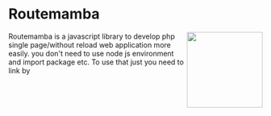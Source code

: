 # Routemamba

<img src="https://cdn.rezwanahmodsami.com/routemamba/logo/routemamba-logo.png" align="right" width="150px">

Routemamba is a javascript library to develop php single page/without reload web application more easily. you don't need to use node js environment and import package etc. To use that just you need to link by <script> tag in your project.
Check the documentation for understand. You can use this library in completely free.

For any issue You can directly contact with developer: [Rezwan Ahmod Sami](https://facebook.com/rezwanahmodsami)



# Introduction

Routemamba is now mainly developed to use in php projects. In this world lot's of web applications were built in php. Php is good enough, but in the competition of node js, a php developer can't give much user experience. So, that's the reason we developed routemamba. Routemamba js library will help you to make your php web application fully single page application and give your user better experience.

___
#### what is single page web application?
A single-page application is a web application or website that interacts with the user by dynamically rewriting the current web page with new data from the web server, instead of the default method of a web browser loading entire new pages.
___

And also it's easy to use. You can use directly to your php project. To use that script you can directly add our cdn link in your html <head> tag or also you can add by downloading `routemamba.min.js` . 
Follow the guideline to use routemamba  in your project.

## Project setup ```file/folder``` stuctures:
set files and folder like this to use ```routemamba.min.js```:
```bash
project_root
|
|-- assets
|      |-- routemamba
|                |-- routemamba.min.js
|-- components
|      |-- header-layout
|      |         |--- header-component.php
|      |-- footer-layout
|      |         |-- footer-component.php
|      |-- about-component.php
|      |-- Index-component.php
|      
|-- include
|      |-- header.php
|      |-- footer.php
|      |-- meta-content.php
|
|-- index.php
|-- about.php
|-- app.js
```

## video tutorial:
Check this full guided video tutorial:
[Video tutorial of routemamba.min.js](https://youtube.com/playlist?list=PLWeKWwtQYN-RIDzc4ZuruoYeU1HkuRpC_)(Note: This video is to use routemamba js. elevator js was previous name of routemamba.)

## Installation guide

You can directly install our routemamba js by using npm.

npm install Example:

``` bash
npm i routemamba
```
OR
by copy script tag:
``` html
<script src="https://cdn.rezwanahmodsami.com/routemamba/v3.0.x/routemamba.min.js"></script>
```

Then Linked the routemamba.min.js file in your projects html ``` <head> ``` Tag

Example linking:

``` html
<head>
   <script src="https://cdn.rezwanahmodsami.com/routemamba/v3.0.x/routemamba.min.js"></script>
</head>
```

If you are using ```npm i routemamba``` then go to the folder: ```node_modules/ ```  there you will see ```/routemamba ``` folder. Just copy the ```/routemamba ``` folder and use it in your ```/assets``` folder and then link into html ```<head>``` tag.


Best method is copy the ```/routemamba``` folder and paste it in assets folder and use it like:
```html
<script src="./assets/routemamba/dist/routemamba.min.js"></script>
```
Then create a file by name ```app.js``` in ```root``` folder.
Example:
``` bash
project_root/app.js
```

Then link the ```/app.js``` file in footer of  your project html file.

Example Code of ```/index.html``` :
```html
    <script src="/app.js"></script>
   </body>
</html>
```
OR
You can link as you want.

##
### app.js file setup example:
```app.js``` File code example as our demo test project: (you can find in ```/example``` folder)

First of all you need to set ```Server Host```. It can be your full url Example: ```https://example.com/``` OR ```https://localhost/``` for your localhost.

Example:
``` javascript
// set server host
routemamba.registerServerHost('http://example.com/');
```
Then set a ```meta content url``` to get meta content, mainly we used php for dynamic meta content. Check the ```/test/app.js``` file in this project dir.

Example:
```javascript
// set meta content
routemamba.registerMetaUrl('inc/meta-content.php');
```

After set meta content path, you need to add ```<meta></meta>``` tag on ```<head>``` tag.
##### Example:
```html
<head>
    <meta></meta>
</head>
```
**Note:** After adding this, it will will load meta content, but you will face a problem to do seo with meta content. I mean google or other's urls crawlers can't get your seo info from meta content because of meta content and other's content loading after document ready. So to fix that problem you also need to add some meta info by php.

##### Example: (in ```header.php``` file)
```php
<!DOCTYPE html>
<html lang="en">
<head>
   <meta>
      <?php
         $route = basename($_SERVER['PHP_SELF']);
         switch ($route) {
            case 'index.php':
               $title = 'Home';
               break;
            case 'about.php':
                  $title = 'About';
               break;
            case 'privacy.php':
               $title = 'Privacy';
               break;
            default:
            $title = 'Home';
            break;
         }
      
   ?>
   <meta charset="UTF-8">
   <meta name="viewport" content="width=device-width, initial-scale=1.0">
   <title><?php echo $title; ?></title>
   </meta>
   <script src="https://cdn.rezwanahmodsami.com/routemamba/v2.0.x/routemamba.min.js"></script>
   
</head>
<body>
```

##### And In ```meta-content.php``` file:
``` php
<?php
   if (isset($_GET['route'])) {
      switch ($_GET['route']) {
         case 'index.php':
            $title = 'Home';
            break;
         case 'about.php':
               $title = 'About';
            break;
         case 'privacy.php':
            $title = 'Privacy';
            break;
         default:
         $title = 'Home';
         break;
      }
   }
?>
<meta charset="UTF-8">
<meta name="viewport" content="width=device-width, initial-scale=1.0">
<title><?php echo $title; ?></title>
```

**Note:** In ```meta-content.php``` you can get any parameter from get request automaticly. 
**Example:** Suppose your url is ```https://example.com/category.php?catid=234&deviceid=45678&location=Bangladesh```
So, if you passed any parameter by url, you can get this parameter with extra parameter name is: ```route```.

##### Example: (how to get parameter's is ```meta-content.php``` file)
```php
// this is meta-content.php file
// you can get here by default route param
// example:
$route = $_GET["route"]; // this is default param and you can't remove this

// user defined param
// from: category.php?catid=234&deviceid=45678&location=Bangladesh
// example:
$catid = $_GET["catid"];
$deviceid = $_GET["deviceid"];
$location = $_GET["location"];

echo "Route: "$route."<br>";
echo "catid: "$catid."<br>";
echo "deviceid: "$deviceid."<br>";
echo "location: "$location."<br>";

// Output:
// Route: category.php
// catid: 234
// deviceid: 45678
// location: Bangladesh
```

That's everything you need to do for SEO.
___
### http routes

Then you must need to set ```http routes```. ```Http Routes``` is actually the urls, which urls user will visit. 
You need to pass array objects with all the routes.

Example: (from our test project ```/test/app.js``` file)
``` javascript
// http routes setup
routemamba.register_http_routes([
      {
         method: "GET",
         meta_loader: true,
         content_url: "content/home.php",
         container: "#root",
         data: {},
         preloader: 'loading...',
         error_content: 'error',
         http_url_change: false,
         http_url: "index.php"
      },
      {
         method: "GET",
         meta_loader: true,
         content_url: "content/about.php",
         container: "#root",
         data: {},
         preloader: 'loading...',
         error_content: 'error',
         http_url_change: false,
         http_url: "about.php"
      },
      {
         method: "GET",
         meta_loader: true,
         content_url: "content/privacy.php",
         container: "#root",
         data: {},
         preloader: 'loading...',
         error_content: 'error',
         http_url_change: false,
         http_url: "privacy.php"
      }
]);
```

Explanation code about array data objects:
``` javascript
{
            method: 'GET', // This is method of request, two method is accepted (POST/GET).
            meta_loader: true, // You need to define boolean(true/false) here to change the meta content on per link visits,
            content_url: "content/about.php", // there you need to give path of content_url, from where your contet will load in every route.
            container: "#root", // This is the container address, it will define by class or id in html where content will display.
            preloader: 'loading...', // This is preloader, there you can insert your preloader html content.
            data: {id: 2456}, // There you can pass data as javascript object
            error_content: '<h2>error<h2>', // There you can put error content in html.
            http_url_change: true, // there you need to define boolean(true/false) value to declare that http url should change or not in browser.
            http_url: "about.php" // This is http url, it will visible in browser url tab.
        }
```



#
Then you need to set ```routemamba.register_routes_headers([]);``` for set per routes different headers or same header content.

Example code:

``` javascript
// set  pages headers
routemamba.register_routes_headers([
      {
         content_url: "content/header.php",
         container: "#header_load",
         preloader: 'loading...',
         error_content: 'error',
         http_url: ["index.php", "about.php", "privacy.php"]
      },
]);
```
Then you need to set ```routemamba.page_footers_content([]);``` for set per routes different footers or same footer content.

Example code:
``` javascript
routemamba.register_routes_footers([
      {
         content_url: "content/footer.php",
         container: "#footer_load",
         preloader: 'loading...',
         error_content: 'error',
         http_url: ["index.php", "about.php", "privacy.php"]
      },
]);
```

### Pop route and push route:
Pop route and push route example for go back and go next:
``` javascript
// pop
routemamba.pop_route();

//push
routemamba.push_route();
```
Note: Must need to set it in any ```event listener```.
Example:
``` javascript
back.addEventListener('click', ()=>{
   routemamba.pop_route();
});

next.addEventListener('click', ()=>{
   routemamba.push_route();
});
```

# Navigate method: (Old ```route()``` method deprecated and removed from routemamba)
to navigate one page to another page without reload again website, use ```routemamba.navigate()``` method.
```javascript
if(bookmarks_btn != undefined){

   bookmarks_btn.addEventListener('click', (route) => {
         route.preventDefault(); // for stop double click
         route.stopImmediatePropagation(); // for stop immidiate Propagation.

         // routemamba.navigate(<URl here>, <Data here>, <Options here>);
         routemamba.navigate("bookmarks.php", {
             id: 345345,
             name: "rezwan",
         }, {
             header_load: true,
             footer_load: true
         });

         //more examples:
         routemamba.navigate("bookmarks.php?id=4545&name=rezwan", {}, {
             meta_loader: true,
            method: "GET",
            http_url_change: true,
            header_load: true,
            footer_load: true
         });

         routemamba.navigate("bookmarks.php?id=4545&name=rezwan", {}, {});
         routemamba.navigate("bookmarks.php?id=4545&name=rezwan");
         routemamba.navigate("bookmarks.php");
         
      
   });
}
```

#### Note:
If you face double click problem or multiple content load problem, don't forget to use: ```preventDefault()``` & ```stopImmediatePropagation()``` in on click event listener.

## Last important:
You must need to call a method ```routemamba.render();``` else content will not load.
Example: 
``` javascript
// rendering
routemamba.render();

```

### Whole ```app.js``` code example: (from ```/example``` project)
```javascript
routemamba.registerMetaUrl("inc/meta-content.php");

routemamba.registerServerHost("http://localhost:3000/example/");

routemamba.register_http_routes([
    {
        method: "GET",
        meta_loader: true,
        content_url: "content/home.php",
        container: "#root",
        preloader: '<h1>loading...</h2>',
        data: {},
        error_content: 'error',
        http_url_change: false,
        http_url: "/"
     },
     {
      method: "GET",
      meta_loader: true,
      content_url: "content/home.php",
      container: "#root",
      preloader: '<h1>loading...</h2>',
      data: {},
      error_content: 'error',
      http_url_change: false,
      http_url: "index.php"
   },
    {
        method: "GET",
        meta_loader: true,
        content_url: "content/about.php",
        container: "#root",
        preloader: '<h1>loading...</h2>',
        data: {},
        error_content: 'error',
        http_url_change: false,
        http_url: "about.php"
     },
     {
        method: "GET",
        meta_loader: true,
        content_url: "content/privacy.php",
        container: "#root",
        preloader: '<h1>loading...</h2>',
        data: {},
        error_content: 'error',
        http_url_change: false,
        http_url: "privacy.php"
     },
     {
        method: "GET",
        meta_loader: true,
        content_url: "content/tabs-example.php",
        container: "#root",
        preloader: '<h1>loading...</h2>',
        data: {},
        error_content: 'error',
        http_url_change: false,
        http_url: "tabs-example.php"
     },
]);

routemamba.register_routes_headers([
    {
        content_url: "content/header.php",
        container: "#header_load",
        preloader: 'loading...',
        error_content: 'error',
        http_url: ["/","about.php", "privacy.php", "tabs-example.php"]
     },
]);

routemamba.register_routes_footers([
    {
        content_url: "content/footer.php",
        container: "#footer_load",
        preloader: 'loading...',
        error_content: 'error',
        http_url: ["/","about.php", "privacy.php", "tabs-example.php"]
     },
]);

routemamba.render();

var home_btn = document.getElementById("home");
var about_btn = document.getElementById("about");
var privacy_btn = document.getElementById("privacy");
var tabs_example_btn = document.getElementById("tabs-example");
var back = document.getElementById("back");
var next = document.getElementById("next");

back.addEventListener('click', ()=>{
    routemamba.pop_route();
 });
 
 next.addEventListener('click', ()=>{
    routemamba.push_route();
 });
 

home_btn.addEventListener('click', ()=>{
    routemamba.navigate("/", {}, {
        header_load: true,
        footer_load: true
    });
});

about_btn.addEventListener('click', ()=>{
    routemamba.navigate("about.php", {
       id: 43345,
       name: "rezwan"
    }, {
       header_load: true,
       footer_load: true
    });
 });

 privacy_btn.addEventListener('click', ()=>{
    routemamba.navigate("privacy.php");
 });
 
 tabs_example_btn.addEventListener('click', ()=>{
    routemamba.navigate("tabs-example.php", {}, {
       meta_loader: true,
       method: "GET",
       http_url_change: true,
       header_load: true,
       footer_load: true
    });
 });

```

## Creating tabs
Some people also wants to create a tabs system easily. So, now by routemamba you can easily
add tabs by routemamba method: ```routemamba.initTabs([])```. See this Example:
#### javascript initialization: 
```javascript
routemamba.initTabs([
        {
            tabSwitcher: ".tab-switcher", // tab switcher buttons class here.
            initialTab: "tab1", // inital tab id here
            activeSwitcherClass: "tab-active", // active tab class here, which class you want to add.
            activeTabClass: "activeTab", // active tab class here, which class you want to add.
            tabs: [ //define tabs info here
                {
                    tabRoute: "tab1", // tab id where content will load
                    content_url: "content/tabs/tab1.php", // tab component
                    preloader: 'loading...', // preloading content
                    error_handler: 'error', // error content
                },
                {
                    tabRoute: "tab2",
                    content_url: "content/tabs/tab2.php",
                    preloader: 'loading...',
                    error_handler: 'error',
                },
                {
                    tabRoute: "tab3",
                    content_url: "content/tabs/tab3.php",
                    preloader: 'loading...',
                    error_handler: 'error',
                },
            ]
        },
    ]);

    // note: you can initalize multiple tabs here
    // example:

    routemamba.initTabs([
        {
            tabSwitcher: ".tab-switcher",
            initialTab: "tab1",
            activeSwitcherClass: "tab-active",
            activeTabClass: "activeTab",
            tabs: [
                {
                    tabRoute: "tab1",
                    content_url: "content/tabs/tab1.php",
                    preloader: 'loading...',
                    error_handler: 'error',
                },
                {
                    tabRoute: "tab2",
                    content_url: "content/tabs/tab2.php",
                    preloader: 'loading...',
                    error_handler: 'error',
                },
                {
                    tabRoute: "tab3",
                    content_url: "content/tabs/tab3.php",
                    preloader: 'loading...',
                    error_handler: 'error',
                },
            ]
        },
        {
            tabSwitcher: ".tab-switcher2",
            initialTab: "tab22",
            activeSwitcherClass: "tab-active2",
            activeTabClass: "activeTab2",
            tabs: [
                {
                    tabRoute: "tab12",
                    content_url: "content/tabs/tab1.php",
                    preloader: 'loading...',
                    error_handler: 'error',
                },
                {
                    tabRoute: "tab22",
                    content_url: "content/tabs/tab2.php",
                    preloader: 'loading...',
                    error_handler: 'error',
                },
                {
                    tabRoute: "tab32",
                    content_url: "content/tabs/tab3.php",
                    preloader: 'loading...',
                    error_handler: 'error',
                },
            ]
        },
    ]);
```
Note: you must need to initialize this method where tabs will load. if you want to see more details check this code: [Tabs example code](https://github.com/rezwanahmodsami/routemamba/tree/main/example/content/tabs-example.php)

#### html code example: 
```html
<style>
    .TabRoot{
        width: 500px;
        height: 500px;
        background-color: green;
        display: flex;
        justify-content: flex-start;
        align-items: center;
        flex-direction: column;
    }
    .tabs-btns{
        width: 100%;
        height: 60px;
        display: flex;
        justify-content: center;
        align-items: center;
    }
    .tabs-btns button{
        margin-right: 5px;
    }
    .tab-contents {
        width: 480px;
        padding: 5px;
        background-color: red;
    }
    .tab-active {
        background-color: yellow;
        display: flex;
    }
    .activeTab{
        display: block !important;
    }

    .tab-active2 {
        background-color: yellow;
        display: flex;
    }
    .activeTab2{
        display: block !important;
    }
    .tab-container{
        display: none;
    }
</style>

<div class="TabRoot">
    <div class="tabs-btns">
         // this is tab switchers
        <button class="tab-switcher" tabRoute="tab1">Tab1</button> //  you must need to define tabRoute="" attribute here.
        <button class="tab-switcher" tabRoute="tab2">Tab2</button>
        <button class="tab-switcher" tabRoute="tab3">Tab3</button>
    </div>
    <div class="tab-contents">
        <div id="tab1" class="tab-container"> // there you need to define tab id, where content will load.
        </div>
        <div id="tab2" class="tab-container">
        </div>
        <div id="tab3" class="tab-container">
        </div>
    </div>
</div>
```

_______

## Contributing

In general, we follow the "fork-and-pull" Git workflow.

1. Fork the repo on GitHub
2. Clone the project to your own machine
3. Work on your fork
    1. Make your changes and additions
        - Most of your changes should be focused on `src/` and `__tests__/` folders and/or `README.md`.
        - Files such as `/dist/routemamba.min.js` and `/dist/routemamba.min.js.LICENSE.txt` are autogenerated when running tests (`npm run build`) and need not to be changed **manually**.
    2. Change or add tests if needed
    3. Run tests and make sure they pass
    4. Add changes to README.md if needed
4. Commit changes to your own branch
5. **Make sure** you merge the latest from "upstream" and resolve conflicts if there is any
6. Repeat step 3(3) above
7. Push your work back up to your fork
8. Submit a Pull request so that we can review your changes

## Author Info:

**Name:** Rezwan Ahmod Sami.\
**Profession:** Software Engineer, Entrepreneur.\
**Lives In:** Bangladesh.\
**Socials:**
- [Facebook](https://facebook.com/rezwanahmodsami)
- [Twitter](https://twitter.com/rezwanahmodsami)
- [Linkedin](https://linkedin.com/rezwanahmodsami)
- [github](https://github.com/rezwanahmodsami)
- [Instagram](https://instagram.com/rezwanahmodsami)